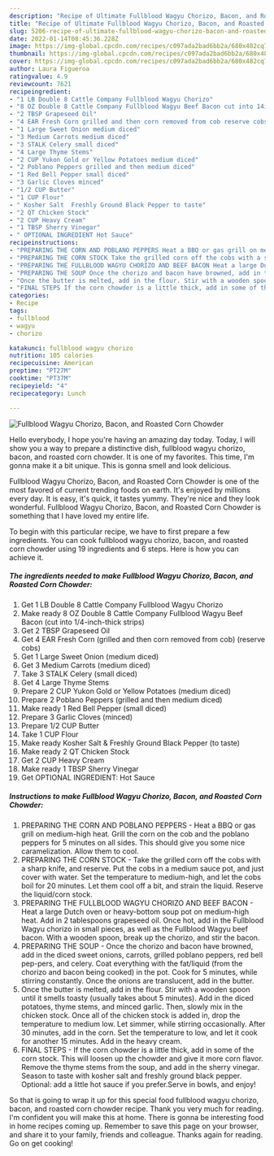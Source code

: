 ```yaml
---
description: "Recipe of Ultimate Fullblood Wagyu Chorizo, Bacon, and Roasted Corn Chowder"
title: "Recipe of Ultimate Fullblood Wagyu Chorizo, Bacon, and Roasted Corn Chowder"
slug: 5206-recipe-of-ultimate-fullblood-wagyu-chorizo-bacon-and-roasted-corn-chowder
date: 2022-01-14T08:45:36.228Z
image: https://img-global.cpcdn.com/recipes/c097ada2bad6bb2a/680x482cq70/fullblood-wagyu-chorizo-bacon-and-roasted-corn-chowder-recipe-main-photo.jpg
thumbnail: https://img-global.cpcdn.com/recipes/c097ada2bad6bb2a/680x482cq70/fullblood-wagyu-chorizo-bacon-and-roasted-corn-chowder-recipe-main-photo.jpg
cover: https://img-global.cpcdn.com/recipes/c097ada2bad6bb2a/680x482cq70/fullblood-wagyu-chorizo-bacon-and-roasted-corn-chowder-recipe-main-photo.jpg
author: Laura Figueroa
ratingvalue: 4.9
reviewcount: 7621
recipeingredient:
- "1 LB Double 8 Cattle Company Fullblood Wagyu Chorizo"
- "8 OZ Double 8 Cattle Company Fullblood Wagyu Beef Bacon cut into 14inchthick strips"
- "2 TBSP Grapeseed Oil"
- "4 EAR Fresh Corn grilled and then corn removed from cob reserve cobs"
- "1 Large Sweet Onion medium diced"
- "3 Medium Carrots medium diced"
- "3 STALK Celery small diced"
- "4 Large Thyme Stems"
- "2 CUP Yukon Gold or Yellow Potatoes medium diced"
- "2 Poblano Peppers grilled and then medium diced"
- "1 Red Bell Pepper small diced"
- "3 Garlic Cloves minced"
- "1/2 CUP Butter"
- "1 CUP Flour"
- " Kosher Salt  Freshly Ground Black Pepper to taste"
- "2 QT Chicken Stock"
- "2 CUP Heavy Cream"
- "1 TBSP Sherry Vinegar"
- " OPTIONAL INGREDIENT Hot Sauce"
recipeinstructions:
- "PREPARING THE CORN AND POBLANO PEPPERS Heat a BBQ or gas grill on medium-high heat. Grill the corn on the cob and the poblano peppers for 5 minutes on all sides. This should give you some nice caramelization. Allow them to cool."
- "PREPARING THE CORN STOCK Take the grilled corn off the cobs with a sharp knife, and reserve. Put the cobs in a medium sauce pot, and just cover with water. Set the temperature to medium-high, and let the cobs boil for 20 minutes. Let them cool off a bit, and strain the liquid. Reserve the liquid/corn stock."
- "PREPARING THE FULLBLOOD WAGYU CHORIZO AND BEEF BACON Heat a large Dutch oven or heavy-bottom soup pot on medium-high heat. Add in 2 tablespoons grapeseed oil. Once hot, add in the Fullblood Wagyu chorizo in small pieces, as well as the Fullblood Wagyu beef bacon. With a wooden spoon, break up the chorizo, and stir the bacon."
- "PREPARING THE SOUP Once the chorizo and bacon have browned, add in the diced sweet onions, carrots, grilled poblano peppers, red bell pep-pers, and celery. Coat everything with the fat/liquid (from the chorizo and bacon being cooked) in the pot. Cook for 5 minutes, while stirring constantly. Once the onions are translucent, add in the butter."
- "Once the butter is melted, add in the flour. Stir with a wooden spoon until it smells toasty (usually takes about 5 minutes). Add in the diced potatoes, thyme stems, and minced garlic. Then, slowly mix in the chicken stock. Once all of the chicken stock is added in, drop the temperature to medium low. Let simmer, while stirring occasionally. After 30 minutes, add in the corn. Set the temperature to low, and let it cook for another 15 minutes. Add in the heavy cream."
- "FINAL STEPS If the corn chowder is a little thick, add in some of the corn stock. This will loosen up the chowder and give it more corn flavor. Remove the thyme stems from the soup, and add in the sherry vinegar. Season to taste with kosher salt and freshly ground black pepper. Optional: add a little hot sauce if you prefer.Serve in bowls, and enjoy!"
categories:
- Recipe
tags:
- fullblood
- wagyu
- chorizo

katakunci: fullblood wagyu chorizo 
nutrition: 105 calories
recipecuisine: American
preptime: "PT27M"
cooktime: "PT37M"
recipeyield: "4"
recipecategory: Lunch

---
```



![Fullblood Wagyu Chorizo, Bacon, and Roasted Corn Chowder](https://img-global.cpcdn.com/recipes/c097ada2bad6bb2a/680x482cq70/fullblood-wagyu-chorizo-bacon-and-roasted-corn-chowder-recipe-main-photo.jpg)

Hello everybody, I hope you're having an amazing day today. Today, I will show you a way to prepare a distinctive dish, fullblood wagyu chorizo, bacon, and roasted corn chowder. It is one of my favorites. This time, I'm gonna make it a bit unique. This is gonna smell and look delicious.



Fullblood Wagyu Chorizo, Bacon, and Roasted Corn Chowder is one of the most favored of current trending foods on earth. It's enjoyed by millions every day. It is easy, it's quick, it tastes yummy. They're nice and they look wonderful. Fullblood Wagyu Chorizo, Bacon, and Roasted Corn Chowder is something that I have loved my entire life.


To begin with this particular recipe, we have to first prepare a few ingredients. You can cook fullblood wagyu chorizo, bacon, and roasted corn chowder using 19 ingredients and 6 steps. Here is how you can achieve it.

<!--inarticleads1-->

##### The ingredients needed to make Fullblood Wagyu Chorizo, Bacon, and Roasted Corn Chowder:

1. Get 1 LB Double 8 Cattle Company Fullblood Wagyu Chorizo
1. Make ready 8 OZ Double 8 Cattle Company Fullblood Wagyu Beef Bacon (cut into 1/4-inch-thick strips)
1. Get 2 TBSP Grapeseed Oil
1. Get 4 EAR Fresh Corn (grilled and then corn removed from cob) (reserve cobs)
1. Get 1 Large Sweet Onion (medium diced)
1. Get 3 Medium Carrots (medium diced)
1. Take 3 STALK Celery (small diced)
1. Get 4 Large Thyme Stems
1. Prepare 2 CUP Yukon Gold or Yellow Potatoes (medium diced)
1. Prepare 2 Poblano Peppers (grilled and then medium diced)
1. Make ready 1 Red Bell Pepper (small diced)
1. Prepare 3 Garlic Cloves (minced)
1. Prepare 1/2 CUP Butter
1. Take 1 CUP Flour
1. Make ready  Kosher Salt &amp; Freshly Ground Black Pepper (to taste)
1. Make ready 2 QT Chicken Stock
1. Get 2 CUP Heavy Cream
1. Make ready 1 TBSP Sherry Vinegar
1. Get  OPTIONAL INGREDIENT: Hot Sauce




<!--inarticleads2-->

##### Instructions to make Fullblood Wagyu Chorizo, Bacon, and Roasted Corn Chowder:

1. PREPARING THE CORN AND POBLANO PEPPERS - Heat a BBQ or gas grill on medium-high heat. Grill the corn on the cob and the poblano peppers for 5 minutes on all sides. This should give you some nice caramelization. Allow them to cool.
1. PREPARING THE CORN STOCK - Take the grilled corn off the cobs with a sharp knife, and reserve. Put the cobs in a medium sauce pot, and just cover with water. Set the temperature to medium-high, and let the cobs boil for 20 minutes. Let them cool off a bit, and strain the liquid. Reserve the liquid/corn stock.
1. PREPARING THE FULLBLOOD WAGYU CHORIZO AND BEEF BACON - Heat a large Dutch oven or heavy-bottom soup pot on medium-high heat. Add in 2 tablespoons grapeseed oil. Once hot, add in the Fullblood Wagyu chorizo in small pieces, as well as the Fullblood Wagyu beef bacon. With a wooden spoon, break up the chorizo, and stir the bacon.
1. PREPARING THE SOUP - Once the chorizo and bacon have browned, add in the diced sweet onions, carrots, grilled poblano peppers, red bell pep-pers, and celery. Coat everything with the fat/liquid (from the chorizo and bacon being cooked) in the pot. Cook for 5 minutes, while stirring constantly. Once the onions are translucent, add in the butter.
1. Once the butter is melted, add in the flour. Stir with a wooden spoon until it smells toasty (usually takes about 5 minutes). Add in the diced potatoes, thyme stems, and minced garlic. Then, slowly mix in the chicken stock. Once all of the chicken stock is added in, drop the temperature to medium low. Let simmer, while stirring occasionally. After 30 minutes, add in the corn. Set the temperature to low, and let it cook for another 15 minutes. Add in the heavy cream.
1. FINAL STEPS - If the corn chowder is a little thick, add in some of the corn stock. This will loosen up the chowder and give it more corn flavor. Remove the thyme stems from the soup, and add in the sherry vinegar. Season to taste with kosher salt and freshly ground black pepper. Optional: add a little hot sauce if you prefer.Serve in bowls, and enjoy!




So that is going to wrap it up for this special food fullblood wagyu chorizo, bacon, and roasted corn chowder recipe. Thank you very much for reading. I'm confident you will make this at home. There is gonna be interesting food in home recipes coming up. Remember to save this page on your browser, and share it to your family, friends and colleague. Thanks again for reading. Go on get cooking!
